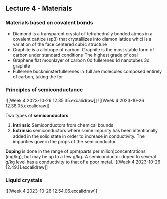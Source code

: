 ## Lecture 4 - Materials

### Materials based on covalent bonds
* Diamond
	is a transparent crystal of tetrahedrally bonded atmos in a covalent cattice (sp3) that crystallizes into diamon lattice whici is a variation of the face centered cubic structure
* Graphite
	is a allotrope of carbon. Graphite is the most stable form of carbon under standard conditions
	The highest grade of coal
* Graphene
	flat moonlayer of carbon
	0d fullerenes
	1d nanotubes
	3d graphite
* Fullerene
	buckminsterfullerenes in full are molecules composed entirely of carbon, taking the for

### Principles of semiconductance
![[Week 4 2023-10-26 12.35.35.excalidraw]]
![[Week 4 2023-10-26 12.38.05.excalidraw]]

Two types of **semiconductors**:
1. **Intrinsic**
	Semiconductors from chemical bounds
2. **Extrinsic**
	semiconductors where some impurity has been intentionally added in the solid state in order to increase in conductivity. The impurities govern the props of the semiconductor.

**Doping** is done in the range of ppm(parts per milion)concentrations (mg/kg), but may be up to a few g/kg. A semiconductor doped to several g/kg level has a conductivity to that of a poor metal.
![[Week 4 2023-10-26 12.49.11.excalidraw]]

### Liquid crystals
![[Week 4 2023-10-26 12.54.06.excalidraw]]
